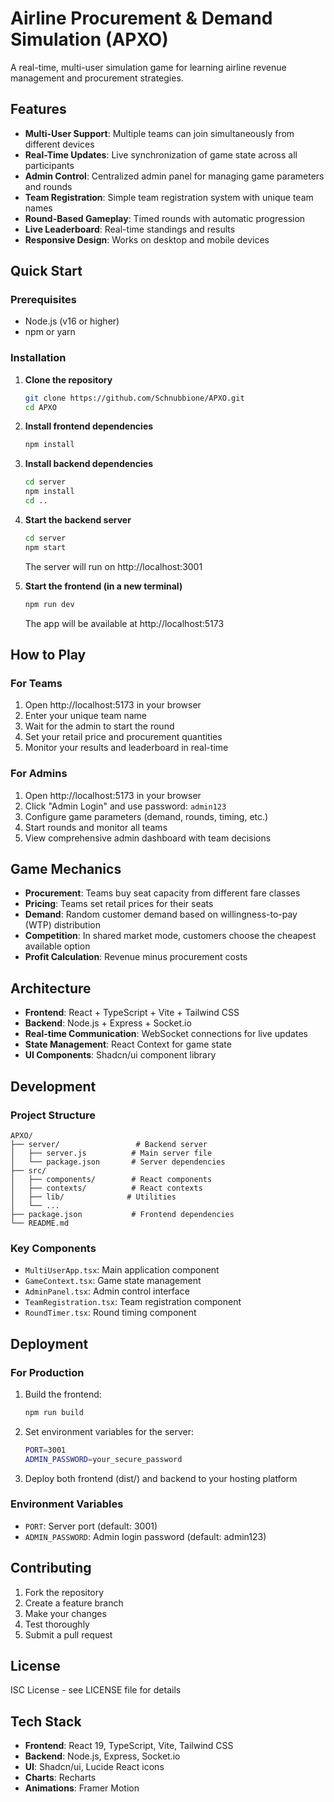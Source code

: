 # Airline Procurement & Demand Simulation (APXO)

A real-time, multi-user simulation game for learning airline revenue management and procurement strategies.

## Features

- **Multi-User Support**: Multiple teams can join simultaneously from different devices
- **Real-Time Updates**: Live synchronization of game state across all participants
- **Admin Control**: Centralized admin panel for managing game parameters and rounds
- **Team Registration**: Simple team registration system with unique team names
- **Round-Based Gameplay**: Timed rounds with automatic progression
- **Live Leaderboard**: Real-time standings and results
- **Responsive Design**: Works on desktop and mobile devices

## Quick Start

### Prerequisites
- Node.js (v16 or higher)
- npm or yarn

### Installation

1. **Clone the repository**
   ```bash
   git clone https://github.com/Schnubbione/APXO.git
   cd APXO
   ```

2. **Install frontend dependencies**
   ```bash
   npm install
   ```

3. **Install backend dependencies**
   ```bash
   cd server
   npm install
   cd ..
   ```

4. **Start the backend server**
   ```bash
   cd server
   npm start
   ```
   The server will run on http://localhost:3001

5. **Start the frontend (in a new terminal)**
   ```bash
   npm run dev
   ```
   The app will be available at http://localhost:5173

## How to Play

### For Teams
1. Open http://localhost:5173 in your browser
2. Enter your unique team name
3. Wait for the admin to start the round
4. Set your retail price and procurement quantities
5. Monitor your results and leaderboard in real-time

### For Admins
1. Open http://localhost:5173 in your browser
2. Click "Admin Login" and use password: `admin123`
3. Configure game parameters (demand, rounds, timing, etc.)
4. Start rounds and monitor all teams
5. View comprehensive admin dashboard with team decisions

## Game Mechanics

- **Procurement**: Teams buy seat capacity from different fare classes
- **Pricing**: Teams set retail prices for their seats
- **Demand**: Random customer demand based on willingness-to-pay (WTP) distribution
- **Competition**: In shared market mode, customers choose the cheapest available option
- **Profit Calculation**: Revenue minus procurement costs

## Architecture

- **Frontend**: React + TypeScript + Vite + Tailwind CSS
- **Backend**: Node.js + Express + Socket.io
- **Real-time Communication**: WebSocket connections for live updates
- **State Management**: React Context for game state
- **UI Components**: Shadcn/ui component library

## Development

### Project Structure
```
APXO/
├── server/                 # Backend server
│   ├── server.js          # Main server file
│   └── package.json       # Server dependencies
├── src/
│   ├── components/        # React components
│   ├── contexts/          # React contexts
│   ├── lib/              # Utilities
│   └── ...
├── package.json           # Frontend dependencies
└── README.md
```

### Key Components
- `MultiUserApp.tsx`: Main application component
- `GameContext.tsx`: Game state management
- `AdminPanel.tsx`: Admin control interface
- `TeamRegistration.tsx`: Team registration component
- `RoundTimer.tsx`: Round timing component

## Deployment

### For Production
1. Build the frontend:
   ```bash
   npm run build
   ```

2. Set environment variables for the server:
   ```bash
   PORT=3001
   ADMIN_PASSWORD=your_secure_password
   ```

3. Deploy both frontend (dist/) and backend to your hosting platform

### Environment Variables
- `PORT`: Server port (default: 3001)
- `ADMIN_PASSWORD`: Admin login password (default: admin123)

## Contributing

1. Fork the repository
2. Create a feature branch
3. Make your changes
4. Test thoroughly
5. Submit a pull request

## License

ISC License - see LICENSE file for details

## Tech Stack

- **Frontend**: React 19, TypeScript, Vite, Tailwind CSS
- **Backend**: Node.js, Express, Socket.io
- **UI**: Shadcn/ui, Lucide React icons
- **Charts**: Recharts
- **Animations**: Framer Motion